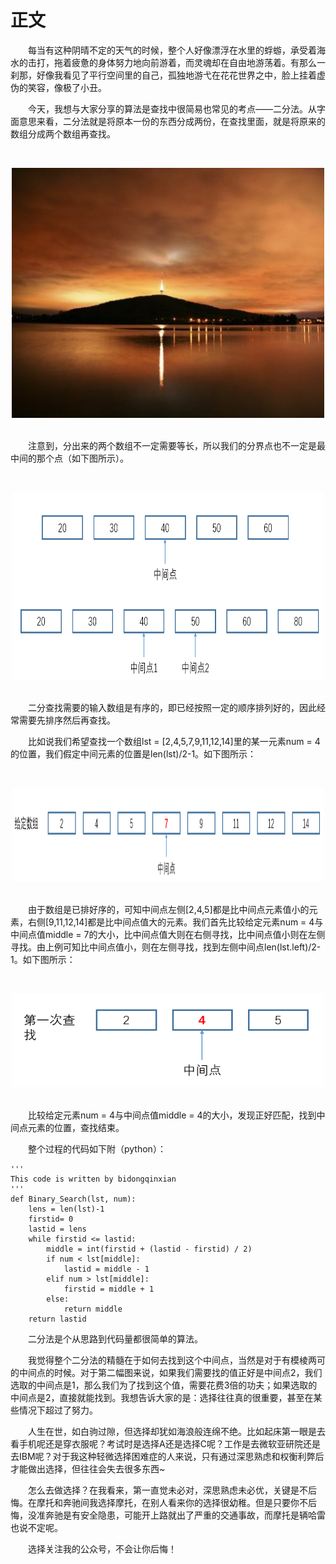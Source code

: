 # 正文

&emsp;&emsp;每当有这种阴晴不定的天气的时候，整个人好像漂浮在水里的蜉蝣，承受着海水的击打，拖着疲惫的身体努力地向前游着，而灵魂却在自由地游荡着。有那么一刹那，好像我看见了平行空间里的自己，孤独地游弋在花花世界之中，脸上挂着虚伪的笑容，像极了小丑。

&emsp;&emsp;今天，我想与大家分享的算法是查找中很简易也常见的考点——二分法。从字面意思来看，二分法就是将原本一份的东西分成两份，在查找里面，就是将原来的数组分成两个数组再查找。

&nbsp;<div align=center><img width = '500' height ='400' src =../../data/algorithm/timgv.jpg/></div>

<br/>&emsp;&emsp;注意到，分出来的两个数组不一定需要等长，所以我们的分界点也不一定是最中间的那个点（如下图所示）。

&nbsp;<div align=center><img width = '500' height ='300' src =../../data/algorithm/erfen1.png/></div>

<br/>&emsp;&emsp;二分查找需要的输入数组是有序的，即已经按照一定的顺序排列好的，因此经常需要先排序然后再查找。

&emsp;&emsp;比如说我们希望查找一个数组lst = [2,4,5,7,9,11,12,14]里的某一元素num = 4的位置，我们假定中间元素的位置是len(lst)/2-1。如下图所示：

&nbsp;<div align=center><img width = '500' height ='150' src =../../data/algorithm/二分1.png/></div>

<br/>&emsp;&emsp;由于数组是已排好序的，可知中间点左侧[2,4,5]都是比中间点元素值小的元素，右侧[9,11,12,14]都是比中间点值大的元素。我们首先比较给定元素num = 4与中间点值middle = 7的大小，比中间点值大则在右侧寻找，比中间点值小则在左侧寻找。由上例可知比中间点值小，则在左侧寻找，找到左侧中间点len(lst.left)/2-1。如下图所示：

&nbsp;<div align=center><img width = '500' height ='150' src =../../data/algorithm/二分2.png/></div>

<br/>&emsp;&emsp;比较给定元素num = 4与中间点值middle = 4的大小，发现正好匹配，找到中间点元素的位置，查找结束。

&emsp;&emsp;整个过程的代码如下附（python）：

```
'''
This code is written by bidongqinxian
'''
def Binary_Search(lst, num):
    lens = len(lst)-1
    firstid= 0
    lastid = lens
    while firstid <= lastid:
        middle = int(firstid + (lastid - firstid) / 2)
        if num < lst[middle]:
            lastid = middle - 1
        elif num > lst[middle]:
            firstid = middle + 1
        else:
            return middle
    return lastid
```

&emsp;&emsp;二分法是个从思路到代码量都很简单的算法。

&emsp;&emsp;我觉得整个二分法的精髓在于如何去找到这个中间点，当然是对于有模棱两可的中间点的时候。对于第二幅图来说，如果我们需要找的值正好是中间点2，我们选取的中间点是1，那么我们为了找到这个值，需要花费3倍的功夫；如果选取的中间点是2，直接就能找到。我想告诉大家的是：选择往往真的很重要，甚至在某些情况下超过了努力。

&emsp;&emsp;人生在世，如白驹过隙，但选择却犹如海浪般连绵不绝。比如起床第一眼是去看手机呢还是穿衣服呢？考试时是选择A还是选择C呢？工作是去微软亚研院还是去IBM呢？对于我这种轻微选择困难症的人来说，只有通过深思熟虑和权衡利弊后才能做出选择，但往往会失去很多东西~

&emsp;&emsp;怎么去做选择？在我看来，第一直觉未必对，深思熟虑未必优，关键是不后悔。在摩托和奔驰间我选择摩托，在别人看来你的选择很幼稚。但是只要你不后悔，没准奔驰是有安全隐患，可能开上路就出了严重的交通事故，而摩托是辆哈雷也说不定呢。

&emsp;&emsp;选择关注我的公众号，不会让你后悔！